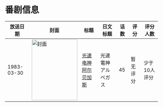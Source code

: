 # 番剧信息

|放送日期|封面|标题|日文标题|话数|评分|评分人数|
|---|---|---|---|---|---|---|
|1983-03-30|<img src="https://lain.bgm.tv/pic/cover/c/c7/f6/37215_SK440.jpg" alt="封面" style="width:150px;height:200px;object-fit:cover;">|[光速电神阿尔贝加斯](https://bangumi.tv/subject/37215)|光速電神アルベガス|45|暂无评分|少于10人评分|
